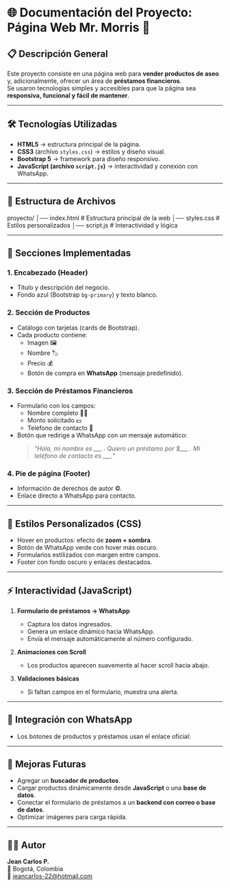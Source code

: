 # 🌐 Documentación del Proyecto: Página Web Mr. Morris 🧴

## 📋 Descripción General
Este proyecto consiste en una página web para **vender productos de aseo** y, adicionalmente, ofrecer un área de **préstamos financieros**.  
Se usaron tecnologías simples y accesibles para que la página sea **responsiva, funcional y fácil de mantener**.

---

## 🛠️ Tecnologías Utilizadas
- **HTML5** → estructura principal de la página.  
- **CSS3** (archivo `styles.css`) → estilos y diseño visual.  
- **Bootstrap 5** → framework para diseño responsivo.  
- **JavaScript (archivo `script.js`)** → interactividad y conexión con WhatsApp.  

---

## 📂 Estructura de Archivos

proyecto/
│── index.html # Estructura principal de la web
│── styles.css # Estilos personalizados
│── script.js # Interactividad y lógica


---

## 🧱 Secciones Implementadas

### 1. **Encabezado (Header)**
- Título y descripción del negocio.
- Fondo azul (Bootstrap `bg-primary`) y texto blanco.

### 2. **Sección de Productos**
- Catálogo con tarjetas (cards de Bootstrap).
- Cada producto contiene:
  - Imagen 🖼️  
  - Nombre 🏷️  
  - Precio 💰  
  - Botón de compra en **WhatsApp** (mensaje predefinido).  

### 3. **Sección de Préstamos Financieros**
- Formulario con los campos:
  - Nombre completo 🧑‍💼  
  - Monto solicitado 💵  
  - Teléfono de contacto 📱  
- Botón que redirige a WhatsApp con un mensaje automático:  
  > *"Hola, mi nombre es ___ . Quiero un préstamo por $___ . Mi teléfono de contacto es ___."*

### 4. **Pie de página (Footer)**
- Información de derechos de autor ©.  
- Enlace directo a WhatsApp para contacto.  

---

## 🎨 Estilos Personalizados (CSS)
- Hover en productos: efecto de **zoom + sombra**.  
- Botón de WhatsApp verde con hover más oscuro.  
- Formularios estilizados con margen entre campos.  
- Footer con fondo oscuro y enlaces destacados.  

---

## ⚡ Interactividad (JavaScript)
1. **Formulario de préstamos → WhatsApp**  
   - Captura los datos ingresados.  
   - Genera un enlace dinámico hacia WhatsApp.  
   - Envía el mensaje automáticamente al número configurado.  

2. **Animaciones con Scroll**  
   - Los productos aparecen suavemente al hacer scroll hacia abajo.  

3. **Validaciones básicas**  
   - Si faltan campos en el formulario, muestra una alerta.  

---

## 📲 Integración con WhatsApp
- Los botones de productos y préstamos usan el enlace oficial:  


---

## 🚀 Mejoras Futuras
- Agregar un **buscador de productos**.  
- Cargar productos dinámicamente desde **JavaScript** o una **base de datos**.  
- Conectar el formulario de préstamos a un **backend con correo o base de datos**.  
- Optimizar imágenes para carga rápida.  

---

## 👨‍💻 Autor
**Jean Carlos P.**  
📍 Bogotá, Colombia  
📧 jeancarlos-22@hotmail.com  
